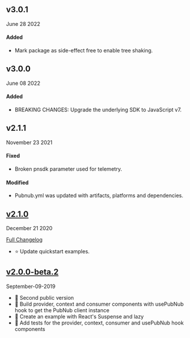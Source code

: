 ## v3.0.1
June 28 2022

#### Added
- Mark package as side-effect free to enable tree shaking.

## v3.0.0
June 08 2022

#### Added
- BREAKING CHANGES: Upgrade the underlying SDK to JavaScript v7.

## v2.1.1
November 23 2021

#### Fixed
- Broken pnsdk parameter used for telemetry.

#### Modified
- Pubnub.yml was updated with artifacts, platforms and dependencies.

## [v2.1.0](https://github.com/pubnub/react/releases/tag/v2.1.0)
December 21 2020

[Full Changelog](https://github.com/pubnub/react/compare/v2.0.0...v2.1.0)

- ⭐️️ Update quickstart examples. 

## [v2.0.0-beta.2](https://github.com/pubnub/react/tree/v2.0)

September-09-2019

- 🌟 Second public version
- 🌟 Build provider, context and consumer components with usePubNub hook to get the PubNub client instance
- 🌟 Create an example with React's Suspense and lazy
- 🌟 Add tests for the provider, context, consumer and usePubNub hook components
